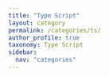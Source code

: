 ```yaml
---
title: "Type Script"
layout: category
permalink: /categories/ts/
author_profile: true
taxonomy: Type Script
sidebar:
  nav: "categories"
---
```

